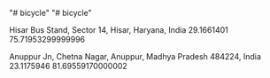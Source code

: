 "# bicycle" 
"# bicycle" 

Hisar Bus Stand, Sector 14, Hisar, Haryana, India
29.1661401
75.71953299999996

Anuppur Jn, Chetna Nagar, Anuppur, Madhya Pradesh 484224, India
23.1175946
81.69559170000002

